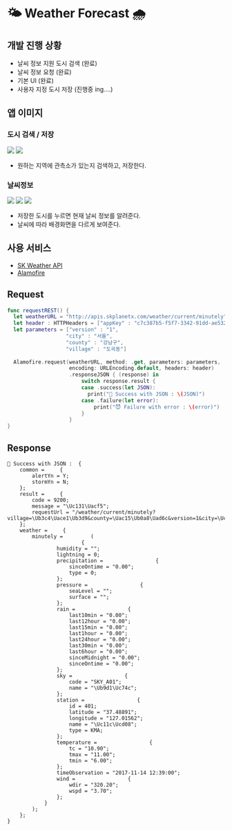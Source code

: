 # 🌤 Weather Forecast 🌧
## 개발 진행 상황
* 날씨 정보 지원 도시 검색 (완료)
* 날씨 정보 요청 (완료)
* 기본 UI (완료)
* 사용자 지정 도시 저장 (진행중 ing....)

##  앱 이미지
### 도시 검색 / 저장
![](https://github.com/baecheese/WeatherForecast/blob/master/Plan/main.png?raw=true)
![](https://github.com/baecheese/WeatherForecast/blob/master/Plan/search.png?raw=true)
* 원하는 지역에 관측소가 있는지 검색하고, 저장한다.

### 날씨정보
![](https://github.com/baecheese/WeatherForecast/blob/master/Plan/view_1.png?raw=true)
![](https://github.com/baecheese/WeatherForecast/blob/master/Plan/view_2.png?raw=true)
![](https://github.com/baecheese/WeatherForecast/blob/master/Plan/view_3.png?raw=true)
* 저장한 도시를 누르면 현재 날씨 정보를 알려준다.
* 날씨에 따라 배경화면을 다르게 보여준다.

## 사용 서비스
* [SK Weather API](https://developers.skplanetx.com/apidoc/kor/weather/)
* [Alamofire](https://github.com/Alamofire/Alamofire)

## Request
``` Swift
func requestREST() {
  let weatherURL = "http://apis.skplanetx.com/weather/current/minutely"
  let header : HTTPHeaders = ["appKey" : "c7c387b5-f5f7-3342-91dd-ae532e67ced7"]
  let parameters = ["version" : "1",
                   "city" : "서울",
                   "county" : "강남구",
                   "village" : "도곡동"]
        
  Alamofire.request(weatherURL, method: .get, parameters: parameters,
                    encoding: URLEncoding.default, headers: header)
                    .responseJSON { (response) in
                        switch response.result {
                        case .success(let JSON):
                          print("🌈 Success with JSON : \(JSON)")
                        case .failure(let error):
                            print("😈 Failure with error : \(error)")
                        }
                    }
}
```

## Response
```
🌈 Success with JSON :  {
    common =     {
        alertYn = Y;
        stormYn = N;
    };
    result =     {
        code = 9200;
        message = "\Uc131\Uacf5";
        requestUrl = "/weather/current/minutely?village=\Ub3c4\Uace1\Ub3d9&county=\Uac15\Ub0a8\Uad6c&version=1&city=\Uc11c\Uc6b8";
    };
    weather =     {
        minutely =         (
                        {
                humidity = "";
                lightning = 0;
                precipitation =                 {
                    sinceOntime = "0.00";
                    type = 0;
                };
                pressure =                 {
                    seaLevel = "";
                    surface = "";
                };
                rain =                 {
                    last10min = "0.00";
                    last12hour = "0.00";
                    last15min = "0.00";
                    last1hour = "0.00";
                    last24hour = "0.00";
                    last30min = "0.00";
                    last6hour = "0.00";
                    sinceMidnight = "0.00";
                    sinceOntime = "0.00";
                };
                sky =                 {
                    code = "SKY_A01";
                    name = "\Ub9d1\Uc74c";
                };
                station =                 {
                    id = 401;
                    latitude = "37.48891";
                    longitude = "127.01562";
                    name = "\Uc11c\Ucd08";
                    type = KMA;
                };
                temperature =                 {
                    tc = "10.90";
                    tmax = "11.00";
                    tmin = "6.00";
                };
                timeObservation = "2017-11-14 12:39:00";
                wind =                 {
                    wdir = "320.20";
                    wspd = "3.70";
                };
            }
        );
    };
}

```
